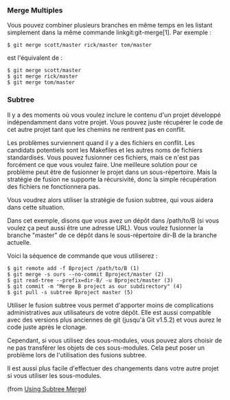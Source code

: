 ### Merge Multiples ###

Vous pouvez combiner plusieurs branches en même temps en les listant simplement
dans la même commande linkgit:git-merge[1]. Par exemple :

	$ git merge scott/master rick/master tom/master

est l'équivalent de :

	$ git merge scott/master
	$ git merge rick/master
	$ git merge tom/master

### Subtree ###

Il y a des moments où vous voulez inclure le contenu d'un projet développé
indépendamment dans votre projet. Vous pouvez juste récupérer le code de
cet autre projet tant que les chemins ne rentrent pas en conflit.

Les problèmes surviennent quand il y a des fichiers en conflit.
Les candidats potentiels sont les Makefiles et les autres noms de fichiers
standardisés. Vous pouvez fusionner ces fichiers, mais ce n'est pas forcément
ce que vous voulez faire. Une meilleure solution pour ce problème peut être de
fusionner le projet dans un sous-répertoire. Mais la stratégie de fusion ne
supporte la récursivité, donc la simple récupération des fichiers ne
fonctionnera pas.

Vous voudrez alors utiliser la stratégie de fusion subtree, qui vous aidera
dans cette situation.

Dans cet exemple, disons que vous avez un dépôt dans /path/to/B (si vous voulez
ça peut aussi être une adresse URL). Vous voulez fusionner la branche "master" de
ce dépôt dans le sous-répertoire dir-B de la branche actuelle.

Voici la séquence de commande que vous utiliserez :

	$ git remote add -f Bproject /path/to/B (1)
	$ git merge -s ours --no-commit Bproject/master (2)
	$ git read-tree --prefix=dir-B/ -u Bproject/master (3)
	$ git commit -m "Merge B project as our subdirectory" (4)
	$ git pull -s subtree Bproject master (5)
	
Utiliser le fusion subtree vous permet d'apporter moins de complications
administratives aux utilisateurs de votre dépôt. Elle est aussi
compatible avec des versions plus anciennes de git (jusqu'à Git v1.5.2)
et vous aurez le code juste après le clonage.

Cependant, si vous utilisez des sous-modules, vous pouvez alors choisir
de ne pas transférer les objets de ces sous-modules. Cela peut poser
un problème lors de l'utilisation des fusions subtree.

Il est aussi plus facile d'effectuer des changements dans votre autre projet
si vous utiliser les sous-modules.

(from [Using Subtree Merge](http://www.kernel.org/pub/software/scm/git/docs/howto/using-merge-subtree.html))


